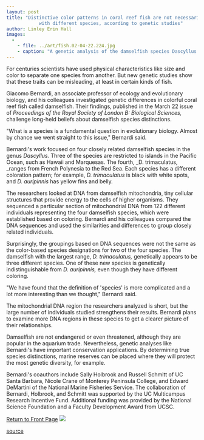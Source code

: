 ```yaml
---
layout: post
title: "Distinctive color patterns in coral reef fish are not necessarily associated
			with different species, according to genetic studies"
author: Linley Erin Hall
images:
  -
    - file: ../art/fish.02-04-22.224.jpg
    - caption: "A genetic analysis of the damselfish species Dascyllus trimaculatus indicates that it may actually include three distinct species, all with the same color pattern. Photo: G. Bernardi"
---
```


For centuries scientists have used physical characteristics like size and color to separate one species from another. But new genetic studies show that these traits can be misleading, at least in certain kinds of fish.

Giacomo Bernardi, an associate professor of ecology and evolutionary biology, and his colleagues investigated genetic differences in colorful coral reef fish called damselfish. Their findings, published in the March 22 issue of _Proceedings of the Royal Society of London B: Biological Sciences,_ challenge long-held beliefs about damselfish species distinctions.  
  
"What is a species is a fundamental question in evolutionary biology. Almost by chance we went straight to this issue," Bernardi said.  
  
Bernardi's work focused on four closely related damselfish species in the genus _Dascyllus._ Three of the species are restricted to islands in the Pacific Ocean, such as Hawaii and Marquesas. The fourth, _D. trimaculatus, _ranges from French Polynesia to the Red Sea. Each species has a different coloration pattern; for example, _D. trimaculatus_ is black with white spots, and _D. auripinnis_ has yellow fins and belly.  
  
The researchers looked at DNA from damselfish mitochondria, tiny cellular structures that provide energy to the cells of higher organisms. They sequenced a particular section of mitochondrial DNA from 122 different individuals representing the four damselfish species, which were established based on coloring. Bernardi and his colleagues compared the DNA sequences and used the similarities and differences to group closely related individuals.   
  
Surprisingly, the groupings based on DNA sequences were not the same as the color-based species designations for two of the four species. The damselfish with the largest range, _D. trimaculatus,_ genetically appears to be three different species. One of these new species is genetically indistinguishable from _D. auripinnis,_ even though they have different coloring.  
  
"We have found that the definition of 'species' is more complicated and a lot more interesting than we thought," Bernardi said.  
  
The mitochondrial DNA region the researchers analyzed is short, but the large number of individuals studied strengthens their results. Bernardi plans to examine more DNA regions in these species to get a clearer picture of their relationships.  
  
Damselfish are not endangered or even threatened, although they are popular in the aquarium trade. Nevertheless, genetic analyses like Bernardi's have important conservation applications. By determining true species distinctions, marine reserves can be placed where they will protect the most genetic diversity, for example.  
  
Bernardi's coauthors include Sally Holbrook and Russell Schmitt of UC Santa Barbara, Nicole Crane of Monterey Peninsula College, and Edward DeMartini of the National Marine Fisheries Service. The collaboration of Bernardi, Holbrook, and Schmitt was supported by the UC Multicampus Research Incentive Fund. Additional funding was provided by the National Science Foundation and a Faculty Development Award from UCSC.

  

[Return to Front Page][1] ![ ][2]

[1]: ../../index.html
[2]: ../../images/trans.gif

[source](http://www1.ucsc.edu/currents/01-02/04-22/species.html "Permalink to species")
